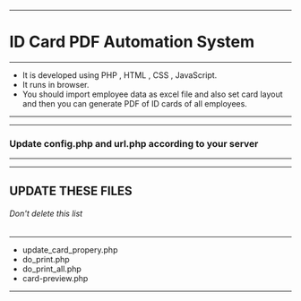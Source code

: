 *********************************
# ID Card PDF Automation System #
*********************************
- It is developed using PHP , HTML , CSS , JavaScript. 
- It runs in browser. 
- You should import employee data as excel file and also set card layout and then you can generate PDF of ID cards of all employees.
*********************************

************************
### Update config.php and url.php according to your server ###
************************

*************************
## UPDATE THESE FILES ##
###### *Don't delete this list* ######
-------------------------
- update_card_propery.php
- do_print.php
- do_print_all.php
- card-preview.php
**************************
